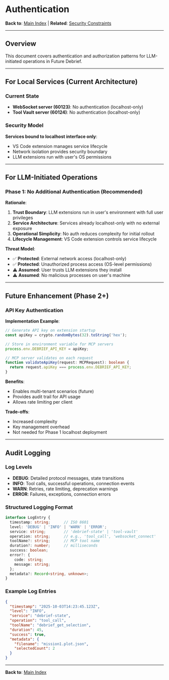 # Authentication

**Back to**: [Main Index](../README.md) | **Related**: [Security Constraints](security-constraints.md)

---

## Overview

This document covers authentication and authorization patterns for LLM-initiated operations in Future Debrief.

---

## For Local Services (Current Architecture)

### Current State

- **WebSocket server (60123)**: No authentication (localhost-only)
- **Tool Vault server (60124)**: No authentication (localhost-only)

### Security Model

**Services bound to localhost interface only**:
- VS Code extension manages service lifecycle
- Network isolation provides security boundary
- LLM extensions run with user's OS permissions

---

## For LLM-Initiated Operations

### Phase 1: No Additional Authentication (Recommended)

**Rationale**:

1. **Trust Boundary**: LLM extensions run in user's environment with full user privileges
2. **Service Architecture**: Services already localhost-only with no external exposure
3. **Operational Simplicity**: No auth reduces complexity for initial rollout
4. **Lifecycle Management**: VS Code extension controls service lifecycle

**Threat Model**:
- ✅ **Protected**: External network access (localhost-only)
- ✅ **Protected**: Unauthorized process access (OS-level permissions)
- ⚠️ **Assumed**: User trusts LLM extensions they install
- ⚠️ **Assumed**: No malicious processes on user's machine

---

## Future Enhancement (Phase 2+)

### API Key Authentication

**Implementation Example**:

```typescript
// Generate API key on extension startup
const apiKey = crypto.randomBytes(32).toString('hex');

// Store in environment variable for MCP servers
process.env.DEBRIEF_API_KEY = apiKey;

// MCP server validates on each request
function validateApiKey(request: MCPRequest): boolean {
  return request.apiKey === process.env.DEBRIEF_API_KEY;
}
```

**Benefits**:
- Enables multi-tenant scenarios (future)
- Provides audit trail for API usage
- Allows rate limiting per client

**Trade-offs**:
- Increased complexity
- Key management overhead
- Not needed for Phase 1 localhost deployment

---

## Audit Logging

### Log Levels

- **DEBUG**: Detailed protocol messages, state transitions
- **INFO**: Tool calls, successful operations, connection events
- **WARN**: Retries, rate limiting, deprecation warnings
- **ERROR**: Failures, exceptions, connection errors

### Structured Logging Format

```typescript
interface LogEntry {
  timestamp: string;      // ISO 8601
  level: 'DEBUG' | 'INFO' | 'WARN' | 'ERROR';
  service: string;        // 'debrief-state' | 'tool-vault'
  operation: string;      // e.g., 'tool_call', 'websocket_connect'
  toolName?: string;      // MCP tool name
  duration?: number;      // milliseconds
  success: boolean;
  error?: {
    code: string;
    message: string;
  };
  metadata?: Record<string, unknown>;
}
```

### Example Log Entries

```json
{
  "timestamp": "2025-10-03T14:23:45.123Z",
  "level": "INFO",
  "service": "debrief-state",
  "operation": "tool_call",
  "toolName": "debrief_get_selection",
  "duration": 45,
  "success": true,
  "metadata": {
    "filename": "mission1.plot.json",
    "selectedCount": 2
  }
}
```

---

**Back to**: [Main Index](../README.md)
